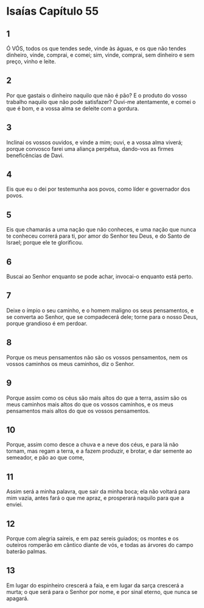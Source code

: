 # Isaías Capítulo 55

## 1
Ó VÓS, todos os que tendes sede, vinde às águas, e os que não tendes dinheiro, vinde, comprai, e comei; sim, vinde, comprai, sem dinheiro e sem preço, vinho e leite.

## 2
Por que gastais o dinheiro naquilo que não é pão? E o produto do vosso trabalho naquilo que não pode satisfazer? Ouvi-me atentamente, e comei o que é bom, e a vossa alma se deleite com a gordura.

## 3
Inclinai os vossos ouvidos, e vinde a mim; ouvi, e a vossa alma viverá; porque convosco farei uma aliança perpétua, dando-vos as firmes beneficências de Davi.

## 4
Eis que eu o dei por testemunha aos povos, como líder e governador dos povos.

## 5
Eis que chamarás a uma nação que não conheces, e uma nação que nunca te conheceu correrá para ti, por amor do Senhor teu Deus, e do Santo de Israel; porque ele te glorificou.

## 6
Buscai ao Senhor enquanto se pode achar, invocai-o enquanto está perto.

## 7
Deixe o ímpio o seu caminho, e o homem maligno os seus pensamentos, e se converta ao Senhor, que se compadecerá dele; torne para o nosso Deus, porque grandioso é em perdoar.

## 8
Porque os meus pensamentos não são os vossos pensamentos, nem os vossos caminhos os meus caminhos, diz o Senhor.

## 9
Porque assim como os céus são mais altos do que a terra, assim são os meus caminhos mais altos do que os vossos caminhos, e os meus pensamentos mais altos do que os vossos pensamentos.

## 10
Porque, assim como desce a chuva e a neve dos céus, e para lá não tornam, mas regam a terra, e a fazem produzir, e brotar, e dar semente ao semeador, e pão ao que come,

## 11
Assim será a minha palavra, que sair da minha boca; ela não voltará para mim vazia, antes fará o que me apraz, e prosperará naquilo para que a enviei.

## 12
Porque com alegria saireis, e em paz sereis guiados; os montes e os outeiros romperão em cântico diante de vós, e todas as árvores do campo baterão palmas.

## 13
Em lugar do espinheiro crescerá a faia, e em lugar da sarça crescerá a murta; o que será para o Senhor por nome, e por sinal eterno, que nunca se apagará.

